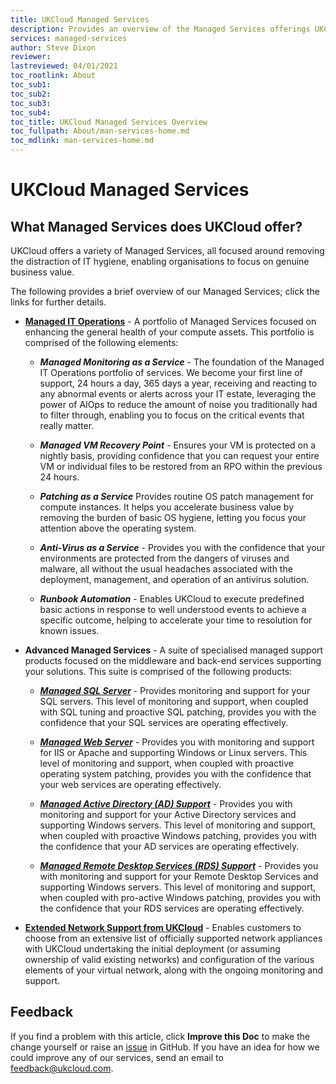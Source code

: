 ```yaml
---
title: UKCloud Managed Services
description: Provides an overview of the Managed Services offerings UKCloud provides
services: managed-services
author: Steve Dixon
reviewer:
lastreviewed: 04/01/2021
toc_rootlink: About
toc_sub1: 
toc_sub2:
toc_sub3:
toc_sub4:
toc_title: UKCloud Managed Services Overview
toc_fullpath: About/man-services-home.md
toc_mdlink: man-services-home.md
---
```


# UKCloud Managed Services

## What Managed Services does UKCloud offer?

UKCloud offers a variety of Managed Services, all focused around removing the distraction of IT hygiene, enabling organisations to focus on genuine business value.

The following provides a brief overview of our Managed Services; click the links for further details.

- [**Managed IT Operations**](man-sd-managed-it-ops.md) - A portfolio of Managed Services focused on enhancing the general health of your compute assets. This portfolio is comprised of the following elements:
  
  - ***Managed Monitoring as a Service*** - The foundation of the Managed IT Operations portfolio of services. We become your first line of support, 24 hours a day, 365 days a year, receiving and reacting to any abnormal events or alerts across your IT estate, leveraging the power of AIOps to reduce the amount of noise you traditionally had to filter through, enabling you to focus on the critical events that really matter.

  - ***Managed VM Recovery Point*** - Ensures your VM is protected on a nightly basis, providing confidence that you can request your entire VM or individual files to be restored from an RPO within the previous 24 hours.

  - ***Patching as a Service*** Provides routine OS patch management for compute instances. It helps you accelerate business value by removing the burden of basic OS hygiene, letting you focus your attention above the operating system.

  - ***Anti-Virus as a Service*** - Provides you with the confidence that your environments are protected from the dangers of viruses and malware, all without the usual headaches associated with the deployment, management, and operation of an antivirus solution.

  - ***Runbook Automation*** - Enables UKCloud to execute predefined basic actions in response to well understood events to achieve a specific outcome, helping to accelerate your time to resolution for known issues.

- **Advanced Managed Services** - A suite of specialised managed support products focused on the middleware and back-end services supporting your solutions. This suite is comprised of the following products:

  - [***Managed SQL Server***](https://docs.ukcloud.com/articles/managed-services/man-sd-sqlserver.html) - Provides monitoring and support for your SQL servers. This level of monitoring and support, when coupled with SQL tuning and proactive SQL patching, provides you with the confidence that your SQL services are operating effectively.

  - [***Managed Web Server***](https://docs.ukcloud.com/articles/managed-services/man-sd-webserver.html) - Provides you with monitoring and support for IIS or Apache and supporting Windows or Linux servers. This level of monitoring and support, when coupled with proactive operating system patching, provides you with the confidence that your web services are operating effectively.

  - [***Managed Active Directory (AD) Support***](https://docs.ukcloud.com/articles/managed-services/man-sd-ad.html) - Provides you with monitoring and support for your Active Directory services and supporting Windows servers. This level of monitoring and support, when coupled with proactive Windows patching, provides you with the confidence that your AD services are operating effectively.

  - [***Managed Remote Desktop Services (RDS) Support***](https://docs.ukcloud.com/articles/managed-services/man-sd-rds.html) - Provides you with monitoring and support for your Remote Desktop Services and supporting Windows servers. This level of monitoring and support, when coupled with pro-active Windows patching, provides you with the confidence that your RDS services are operating effectively.

- [**Extended Network Support from UKCloud**](man-sd-network.md) - Enables customers to choose from an extensive list of officially supported network appliances with UKCloud undertaking the initial deployment (or assuming ownership of valid existing networks) and configuration of the various elements of your virtual network, along with the ongoing monitoring and support.

## Feedback

If you find a problem with this article, click **Improve this Doc** to make the change yourself or raise an [issue](https://github.com/UKCloud/documentation/issues) in GitHub. If you have an idea for how we could improve any of our services, send an email to <feedback@ukcloud.com>.
